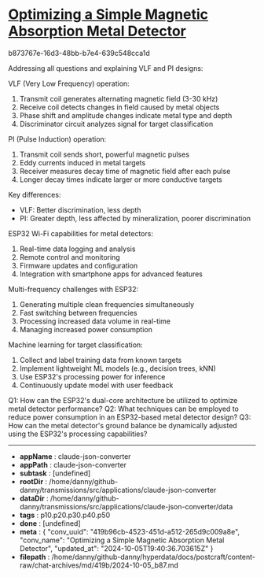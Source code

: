 # [Optimizing a Simple Magnetic Absorption Metal Detector](https://claude.ai/chat/419b96cb-4523-451d-a512-265d9c009a8e)

b873767e-16d3-48bb-b7e4-639c548cca1d

 Addressing all questions and explaining VLF and PI designs:

VLF (Very Low Frequency) operation:
1. Transmit coil generates alternating magnetic field (3-30 kHz)
2. Receive coil detects changes in field caused by metal objects
3. Phase shift and amplitude changes indicate metal type and depth
4. Discriminator circuit analyzes signal for target classification

PI (Pulse Induction) operation:
1. Transmit coil sends short, powerful magnetic pulses
2. Eddy currents induced in metal targets
3. Receiver measures decay time of magnetic field after each pulse
4. Longer decay times indicate larger or more conductive targets

Key differences:
- VLF: Better discrimination, less depth
- PI: Greater depth, less affected by mineralization, poorer discrimination

ESP32 Wi-Fi capabilities for metal detectors:
1. Real-time data logging and analysis
2. Remote control and monitoring
3. Firmware updates and configuration
4. Integration with smartphone apps for advanced features

Multi-frequency challenges with ESP32:
1. Generating multiple clean frequencies simultaneously
2. Fast switching between frequencies
3. Processing increased data volume in real-time
4. Managing increased power consumption

Machine learning for target classification:
1. Collect and label training data from known targets
2. Implement lightweight ML models (e.g., decision trees, kNN)
3. Use ESP32's processing power for inference
4. Continuously update model with user feedback

Q1: How can the ESP32's dual-core architecture be utilized to optimize metal detector performance?
Q2: What techniques can be employed to reduce power consumption in an ESP32-based metal detector design?
Q3: How can the metal detector's ground balance be dynamically adjusted using the ESP32's processing capabilities?

---

* **appName** : claude-json-converter
* **appPath** : claude-json-converter
* **subtask** : [undefined]
* **rootDir** : /home/danny/github-danny/transmissions/src/applications/claude-json-converter
* **dataDir** : /home/danny/github-danny/transmissions/src/applications/claude-json-converter/data
* **tags** : p10.p20.p30.p40.p50
* **done** : [undefined]
* **meta** : {
  "conv_uuid": "419b96cb-4523-451d-a512-265d9c009a8e",
  "conv_name": "Optimizing a Simple Magnetic Absorption Metal Detector",
  "updated_at": "2024-10-05T19:40:36.703615Z"
}
* **filepath** : /home/danny/github-danny/hyperdata/docs/postcraft/content-raw/chat-archives/md/419b/2024-10-05_b87.md